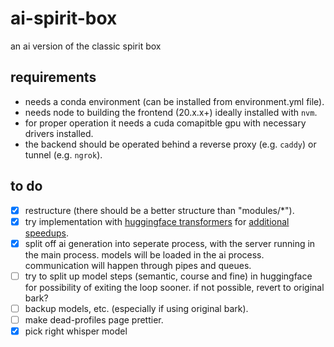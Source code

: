 # ai-spirit-box

an ai version of the classic spirit box

## requirements

- needs a conda environment (can be installed from environment.yml file).
- needs node to building the frontend (20.x.x+) ideally installed with `nvm`.
- for proper operation it needs a cuda comapitble gpu with necessary drivers installed.
- the backend should be operated behind a reverse proxy (e.g. `caddy`) or tunnel (e.g. `ngrok`).

## to do

- [x] restructure (there should be a better structure than "modules/\*").
- [x] try implementation with [huggingface transformers](https://huggingface.co/docs/transformers/main/en/model_doc/bark) for [additional speedups](https://huggingface.co/blog/optimizing-bark).
- [x] split off ai generation into seperate process, with the server running in the main process. models will be loaded in the ai process. communication will happen through pipes and queues.
- [ ] try to split up model steps (semantic, course and fine) in huggingface for possibility of exiting the loop sooner. if not possible, revert to original bark?
- [ ] backup models, etc. (especially if using original bark).
- [ ] make dead-profiles page prettier.
- [x] pick right whisper model
